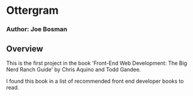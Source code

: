 # Ottergram
### Author: Joe Bosman

## Overview
This is the first project in the book 'Front-End Web Development: The Big Nerd Ranch Guide' by Chris Aquino and Todd Gandee. 

I found this book in a list of recommended front end developer books to read. 